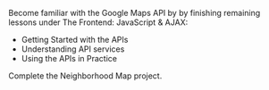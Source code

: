 Become familiar with the Google Maps API by by finishing remaining lessons under The Frontend: JavaScript & AJAX:

* Getting Started with the APIs
* Understanding API services
* Using the APIs in Practice



Complete the Neighborhood Map project.

